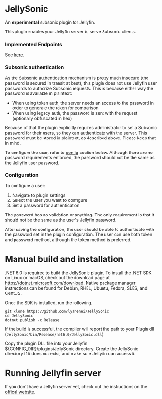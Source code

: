 # JellySonic
An **experimental** subsonic plugin for Jellyfin.

This plugin enables your Jellyfin server to serve Subsonic clients.

### Implemented Endpoints
See [here](doc/endpoints.md).

### Subsonic authentication
As the Subsonic authentication mechanism is pretty much insecure (the password is secured in transit at best),
this plugin does not use Jellyfin user passwords to authorize Subsonic requests.
This is because either way the password is available in plaintext:
- When using token auth, the server needs an access to the password in order to generate the token for comparison
- When using legacy auth, the password is sent with the request (optionally obfuscated in hex)


Because of that the plugin explicitly requires administrator to set a Subsonic password for their users,
so they can authenticate with the server. This password must be stored in plaintext, as described above. Please keep that in mind.

To configure the user, refer to [config](#configuration) section below.
Although there are no password requirements enforced, the password should not be the same as the Jellyfin user password.

### Configuration

To configure a user:
1. Navigate to plugin settings
2. Select the user you want to configure
3. Set a password for authentication

The password has no validation or anything.
The only requirement is that it should not be the same as the user's Jellyfin password.

After saving the configuration, the user should be able to authenticate with the password set in the plugin configuration.
The user can use both token and password method, although the token method is preferred.

# Manual build and installation

.NET 6.0 is required to build the JellySonic plugin.
To install the .NET SDK on Linux or macOS, check out the download page at https://dotnet.microsoft.com/download.
Native package manager instructions can be found for Debian, RHEL, Ubuntu, Fedora, SLES, and CentOS.

Once the SDK is installed, run the following.

```
git clone https://github.com/lyarenei/JellySonic
cd JellySonic
dotnet publish -c Release
```

If the build is successful, the compiler will report the path to your Plugin dll (`JellySonic/bin/Release/net6.0/JellySonic.dll`)

Copy the plugin DLL file into your Jellyfin ${CONFIG_DIR}/plugins/JellySonic directory.
Create the JellySonic directory if it does not exist, and make sure Jellyfin can access it.

# Running Jellyfin server

If you don't have a Jellyfin server yet, check out the instructions on the [offical website](https://jellyfin.org/downloads/).
